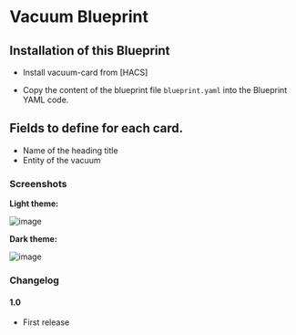 # Vacuum Blueprint

## Installation of this Blueprint
- Install vacuum-card from [HACS]

- Copy the content of the blueprint file `blueprint.yaml` into the Blueprint YAML code.

 ## Fields to define for each card.
 - Name of the heading title
 - Entity of the vacuum

### Screenshots
**Light theme:**<br>

![image](https://user-images.githubusercontent.com/83040228/160015212-f647af65-b450-4bf2-806c-f0884f9c9781.jpeg)

**Dark theme:**<br>

![image](https://user-images.githubusercontent.com/83040228/160015267-7cad45f6-cdc9-4380-a290-5fc19f894b1a.jpeg)

### Changelog
#### 1.0
- First release
